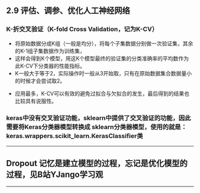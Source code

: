 ## 2.9 评估、调参、优化人工神经网络

### K-折交叉验证（K-fold Cross Validation，记为K-CV）

- 将原始数据分成K组（一般是均分），将每个子集数据分别做一次验证集，其余的K-1组子集数据作为训练集，
- 这样会得到K个模型，用这K个模型最终的验证集的分类准确率的平均数作为此K-CV下分类器的性能指标。
- K一般大于等于2，实际操作时一般从3开始取，只有在原始数据集合数据量小的时候才会尝试取2。
+  应用最多，K-CV可以有效的避免过拟合与欠拟合的发生，最后得到的结果也比较具有说服性。

### keras中没有交叉验证功能，sklearn中提供了交叉验证的功能，因此需要将Keras分类器模型转换成 sklearn分类器模型，使用的就是：keras.wrappers.scikit_learn.KerasClassifier类
--------------------------------------------------------------------------------------------
## Dropout 记忆是建立模型的过程，忘记是优化模型的过程，见B站YJango学习观


--------------------------------------------------------------------------------------------

